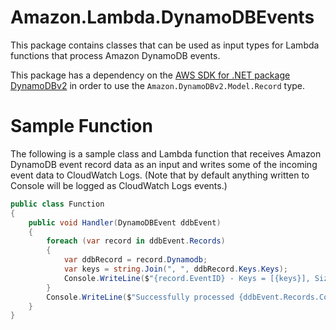 # Amazon.Lambda.DynamoDBEvents

This package contains classes that can be used as input types for Lambda functions that process Amazon DynamoDB events.

This package has a dependency on the [AWS SDK for .NET package DynamoDBv2](https://www.nuget.org/packages/AWSSDK.DynamoDBv2/) in order to use the `Amazon.DynamoDBv2.Model.Record` type. 

# Sample Function

The following is a sample class and Lambda function that receives Amazon DynamoDB event record data as an input and writes some of the incoming event data to CloudWatch Logs. (Note that by default anything written to Console will be logged as CloudWatch Logs events.)

```csharp
public class Function
{
    public void Handler(DynamoDBEvent ddbEvent)
    {
        foreach (var record in ddbEvent.Records)
        {
            var ddbRecord = record.Dynamodb;
            var keys = string.Join(", ", ddbRecord.Keys.Keys);
            Console.WriteLine($"{record.EventID} - Keys = [{keys}], Size = {ddbRecord.SizeBytes} bytes");
        }
        Console.WriteLine($"Successfully processed {ddbEvent.Records.Count} records.");
    }
}
```
